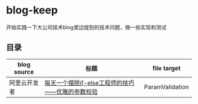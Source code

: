 # blog-keep

开始实践一下大公司技术blog里边提到的技术问题，做一些实现和测试

## 目录

| blog source | 标题 | file target|
| --- | --- | --- |
|阿里云开发者 |[每天一个摆脱if-else工程师的技巧——优雅的参数校验](https://mp.weixin.qq.com/s/4CrFSXTeIQboGKks2Chvfw)|ParamValidation|

